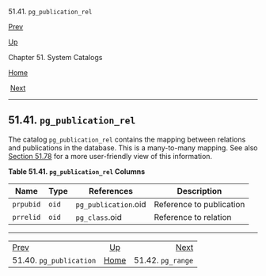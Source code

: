 <div class="navheader" data-xmlns="http://www.w3.org/TR/xhtml1/transitional">

51.41. `pg_publication_rel`

</div>

[Prev](catalog-pg-publication.html "51.40. pg_publication") 

[Up](catalogs.html "Chapter 51. System Catalogs")

Chapter 51. System Catalogs

[Home](index.html "PostgreSQL 10.3 Documentation")

 [Next](catalog-pg-range.html "51.42. pg_range")

-----

<div id="CATALOG-PG-PUBLICATION-REL" class="sect1">

<div class="titlepage">

<div>

<div>

## 51.41. `pg_publication_rel`

</div>

</div>

</div>

<span id="id-1.10.4.43.2" class="indexterm"></span>

The catalog `pg_publication_rel` contains the mapping between relations
and publications in the database. This is a many-to-many mapping. See
also
[Section 51.78](view-pg-publication-tables.html "51.78. pg_publication_tables")
for a more user-friendly view of this information.

<div id="id-1.10.4.43.4" class="table">

**Table 51.41. `pg_publication_rel` Columns**

<div class="table-contents">

| Name      | Type  | References           | Description              |
| --------- | ----- | -------------------- | ------------------------ |
| `prpubid` | `oid` | `pg_publication`.oid | Reference to publication |
| `prrelid` | `oid` | `pg_class`.oid       | Reference to relation    |

</div>

</div>

  

</div>

<div class="navfooter">

-----

|                                     |                     |                               |
| :---------------------------------- | :-----------------: | ----------------------------: |
| [Prev](catalog-pg-publication.html) | [Up](catalogs.html) | [Next](catalog-pg-range.html) |
| 51.40. `pg_publication`             | [Home](index.html)  |             51.42. `pg_range` |

</div>
